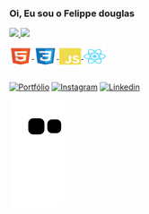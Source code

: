 ### Oi, Eu sou o Felippe douglas

<a href="https://github.com/Felippedouglas/Felippedouglas">
    <img height="150em" src="https://github-readme-stats.vercel.app/api?username=felippedouglas&show_icons=true&theme=dark&include_all_commits=true&count_private=true"/>
    <img height="152em" src="https://github-readme-stats.vercel.app/api/top-langs/?username=felippedouglas&layout=compact&langs_count=7&theme=dark"/>
</a>

<div style="display: inline_block"><br>
    <a href="https://github.com/Felippedouglas/Felippedouglas">
        <img align="center" alt="HTML" height="30" width="40" src="https://raw.githubusercontent.com/devicons/devicon/master/icons/html5/html5-original.svg">
        <img align="center" alt="CSS" height="30" width="40" src="https://raw.githubusercontent.com/devicons/devicon/master/icons/css3/css3-original.svg">
        <img align="center" alt="Javascript" height="30" width="40" src="https://raw.githubusercontent.com/devicons/devicon/master/icons/javascript/javascript-plain.svg">
        <img align="center" alt="React" height="30" width="40" src="https://raw.githubusercontent.com/devicons/devicon/master/icons/react/react-original.svg">
    </a>
</div><br>

[![Portfólio](https://img.shields.io/website?label=Felippedouglas.online&style=for-the-badge&url=https://felippedouglas.online/)](https://felippedouglas.online)
[![Instagram](https://img.shields.io/badge/Instagram-E4405F?style=for-the-badge&logo=instagram&logoColor=white)](https://instagram.com)
[![Linkedin](https://img.shields.io/badge/LinkedIn-0077B5?style=for-the-badge&logo=linkedin&logoColor=white)](https://instagram.com)

![Snake animation](https://github.com/felippedouglas/felippedouglas/blob/output/github-contribution-grid-snake.svg)

